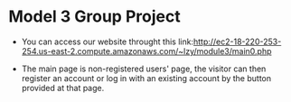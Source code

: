 # Model 3 Group Project

- You can access our website throught this link:http://ec2-18-220-253-254.us-east-2.compute.amazonaws.com/~lzy/module3/main0.php


- The main page is non-registered users' page, the visitor can then register an account or log in with an existing account by the button provided at that page. 
